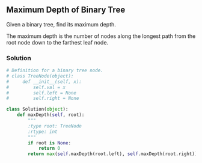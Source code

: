 ## Maximum Depth of Binary Tree

Given a binary tree, find its maximum depth.

The maximum depth is the number of nodes along the longest path from the root node down to the farthest leaf node.

### Solution

```python
# Definition for a binary tree node.
# class TreeNode(object):
#     def __init__(self, x):
#         self.val = x
#         self.left = None
#         self.right = None

class Solution(object):
    def maxDepth(self, root):
        """
        :type root: TreeNode
        :rtype: int
        """
        if root is None:
            return 0
        return max(self.maxDepth(root.left), self.maxDepth(root.right)) + 1
```
